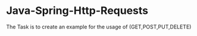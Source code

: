 # Java-Spring-Http-Requests
The Task is to create an example for the usage of (GET,POST,PUT,DELETE) 
